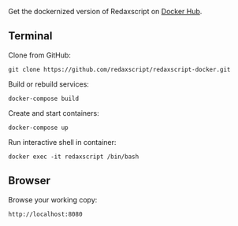 Get the dockernized version of Redaxscript on [Docker Hub](https://hub.docker.com/r/redaxscript/redaxscript).


Terminal
--------

Clone from GitHub:

```
git clone https://github.com/redaxscript/redaxscript-docker.git
```

Build or rebuild services:

```
docker-compose build
```

Create and start containers:

```
docker-compose up
```

Run interactive shell in container:

```
docker exec -it redaxscript /bin/bash
```


Browser
-------

Browse your working copy:

```
http://localhost:8080
```
